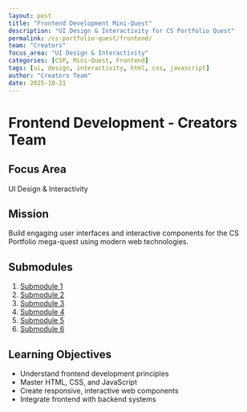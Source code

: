 ```yaml
---
layout: post
title: "Frontend Development Mini-Quest"
description: "UI Design & Interactivity for CS Portfolio Quest"
permalink: /cs-portfolio-quest/frontend/
team: "Creators"
focus_area: "UI Design & Interactivity"
categories: [CSP, Mini-Quest, Frontend]
tags: [ui, design, interactivity, html, css, javascript]
author: "Creators Team"
date: 2025-10-21
---
```


# Frontend Development - Creators Team

## Focus Area
UI Design & Interactivity

## Mission
Build engaging user interfaces and interactive components for the CS Portfolio mega-quest using modern web technologies.

## Submodules
1. [Submodule 1](/cs-portfolio-quest/frontend/submodule_1/)
2. [Submodule 2](/cs-portfolio-quest/frontend/submodule_2/)
3. [Submodule 3](/cs-portfolio-quest/frontend/submodule_3/)
4. [Submodule 4](/cs-portfolio-quest/frontend/submodule_4/)
5. [Submodule 5](/cs-portfolio-quest/frontend/submodule_5/)
6. [Submodule 6](/cs-portfolio-quest/frontend/submodule_6/)

## Learning Objectives
- Understand frontend development principles
- Master HTML, CSS, and JavaScript
- Create responsive, interactive web components
- Integrate frontend with backend systems